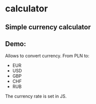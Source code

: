# calculator
## Simple currency calculator
## Demo: 

Allows to convert currency. From PLN to: 
- EUR
- USD
- GBP
- CHF
- RUB

The currency rate is set in JS. 
